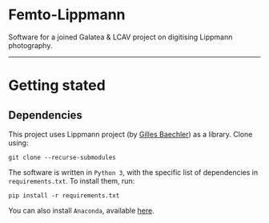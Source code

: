 # Femto-Lippmann
Software for a joined Galatea & LCAV project on digitising Lippmann photography.

---
# Getting stated

## Dependencies

This project uses Lippmann project (by [Gilles Baechler](http://lcav.epfl.ch/people/Gilles_Baechler)) as a library. Clone using:
```
git clone --recurse-submodules 
```

The software is written in `Python 3`, with the specific list of dependencies in `requirements.txt`. To install them, run:
```
pip install -r requirements.txt
```

You can also install `Anaconda`, available [here](https://www.anaconda.com).
